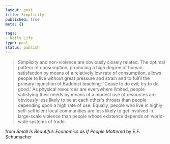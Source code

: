 ```yaml
--- 
layout: post
title: Simplicity
published: true
meta: {}

tags: 
- Daily Life
type: post
status: publish
---
```

<blockquote>Simplicity and non-violence are obviously closely related.
The optimal pattern of consumption, producing a high degree of human
satisfaction by means of a relatively low rate of consumption, allows
people to live without great pressure and strain and to fulfil the
primary injunction of Buddhist teaching: 'Cease to do evil; try to do
good.' As physical resources are everywhere limited, people satisfying
their needs by means of a modest use of resources are obviously less
likely to be at each other's throats than people depending upon a high
rate of use. Equally, people who live in highly self-sufficient local
communities are less likely to get involved in large-scale violence
than people whose existence depends on world-wide systems of trade.</blockquote>from <i>Small Is Beautiful:  Economics as If People Mattered</i> by E.F. Schumacher
